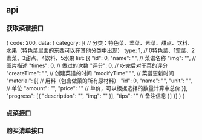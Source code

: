 ## api

### 获取菜谱接口

{
  code: 200,
  data: {
    category: [{ // 分类：特色菜、荤菜、素菜、甜点、饮料、水果（特色菜里面的东西可以在其他分类中出现）
      type: 1, // 0特色菜、1荤菜、2素菜、3甜点、4饮料、5水果
      list: [{
        "id": 0,
        "name": "", // 菜谱名称
        "img": "", // 图片描述
        "times": 0, // 做过的次数
        "评分": 0, // 吃完后对于菜的评分
        "createTime": "", // 创建菜谱的时间
        "modifyTime" "", // 菜谱更新时间
        "material": [{  // 用料（包含做菜的所有原材料）
          "id": 0,
          "name": "",
          "unit": "", // 单位
          "amount": "",
          "price": "" // 单价，可以根据选择的数量计算中总价
        }],
        "progress": [{
          "description": "",
          "img": ""
        }],
        "tips": "" // 备注信息
      }]
    }]
  }
}


### 点菜接口

### 购买清单接口